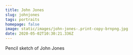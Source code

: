 ```yaml
---
title: John Jones
slug: johnjones
tags: portraits
homepage: false
image: static/images/john-jones-.print-copy-brnpng.jpg
date: 2020-05-02T10:30:21.336Z
---
```

Pencil sketch of John Jones
